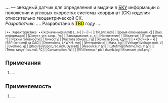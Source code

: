 **…** — звёздный датчик для определения и выдачи в [БКУ](gnc.md) информации о положении и угловых скоростях системы координат (СК) изделия относительно геоцентрической СК.  
*Разработчик:* …. Разработано в <mark>TBD</mark> году …

<small>

<small>
|*•    Характеристика    •*|*[Значение](si.md) (…)*|
|:--|:--|
|[TRL](trl.md)| |
|Время опознавания, с| |
|Вых. информация| |
|Допуст. угл. скор., °/с| |
|Запаздывание, с, ≤| |
|Исполнение| |
|Объектив| |
|Поле зрения, °| |
|Режим готовности| |
|Точность| |
|Частота обновл., Гц| |
|Яркость фона, кд/m²| |
|**Etc:**|• • •|
|[ВБР](srrq.md) за САС| |
|Dimensions, L×W×H, mm| |
|Интерфейсы| |
|Mass, kg| |
|[Voltage](voltage.md), V| |
|Overload, g| |
|[Rad.resist](ion_rad.md), Gy (rad)| |
|Resource, h (y)| |
|[Lifetime](lifetime.md), h (y)| |
|[Temp. range](tcs.md), ℃| |
|Consumption, W| |
| |[![](f/sensor/_pic1_thumb.jpg)](f/sensor/_pic1.png)|

</small>



<p style="page-break-after:always"> </p>

## Примечания
   1. …



## Применяемость
   1. …